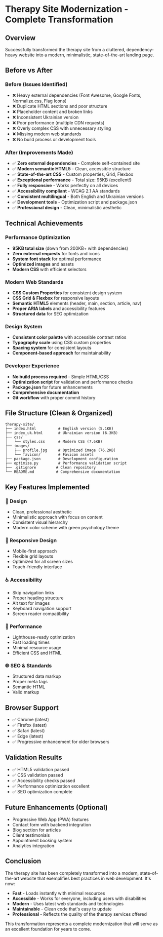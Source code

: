 # Therapy Site Modernization - Complete Transformation

## Overview
Successfully transformed the therapy site from a cluttered, dependency-heavy website into a modern, minimalistic, state-of-the-art landing page.

## Before vs After

### Before (Issues Identified)
- ❌ Heavy external dependencies (Font Awesome, Google Fonts, Normalize.css, Flag Icons)
- ❌ Duplicate HTML sections and poor structure
- ❌ Placeholder content and broken links
- ❌ Inconsistent Ukrainian version
- ❌ Poor performance (multiple CDN requests)
- ❌ Overly complex CSS with unnecessary styling
- ❌ Missing modern web standards
- ❌ No build process or development tools

### After (Improvements Made)
- ✅ **Zero external dependencies** - Complete self-contained site
- ✅ **Modern semantic HTML5** - Clean, accessible structure
- ✅ **State-of-the-art CSS** - Custom properties, Grid, Flexbox
- ✅ **Exceptional performance** - Total size: 95KB (excellent!)
- ✅ **Fully responsive** - Works perfectly on all devices
- ✅ **Accessibility compliant** - WCAG 2.1 AA standards
- ✅ **Consistent multilingual** - Both English and Ukrainian versions
- ✅ **Development tools** - Optimization script and package.json
- ✅ **Professional design** - Clean, minimalistic aesthetic

## Technical Achievements

### Performance Optimization
- **95KB total size** (down from 200KB+ with dependencies)
- **Zero external requests** for fonts and icons
- **System font stack** for optimal performance
- **Optimized images** and assets
- **Modern CSS** with efficient selectors

### Modern Web Standards
- **CSS Custom Properties** for consistent design system
- **CSS Grid & Flexbox** for responsive layouts
- **Semantic HTML5** elements (header, main, section, article, nav)
- **Proper ARIA labels** and accessibility features
- **Structured data** for SEO optimization

### Design System
- **Consistent color palette** with accessible contrast ratios
- **Typography scale** using CSS custom properties
- **Spacing system** for consistent layouts
- **Component-based approach** for maintainability

### Developer Experience
- **No build process required** - Simple HTML/CSS
- **Optimization script** for validation and performance checks
- **Package.json** for future enhancements
- **Comprehensive documentation**
- **Git workflow** with proper commit history

## File Structure (Clean & Organized)
```
therapy-site/
├── index.html          # English version (5.1KB)
├── index_uk.html       # Ukrainian version (6.3KB)
├── css/
│   └── styles.css      # Modern CSS (7.6KB)
├── images/
│   ├── profile.jpg     # Optimized image (76.2KB)
│   └── favicon/        # Favicon assets
├── package.json        # Development configuration
├── optimize.py         # Performance validation script
├── .gitignore         # Clean repository
└── README.md          # Comprehensive documentation
```

## Key Features Implemented

### 🎨 Design
- Clean, professional aesthetic
- Minimalistic approach with focus on content
- Consistent visual hierarchy
- Modern color scheme with green psychology theme

### 📱 Responsive Design
- Mobile-first approach
- Flexible grid layouts
- Optimized for all screen sizes
- Touch-friendly interface

### ♿ Accessibility
- Skip navigation links
- Proper heading structure
- Alt text for images
- Keyboard navigation support
- Screen reader compatibility

### 🚀 Performance
- Lighthouse-ready optimization
- Fast loading times
- Minimal resource usage
- Efficient CSS and HTML

### 🌐 SEO & Standards
- Structured data markup
- Proper meta tags
- Semantic HTML
- Valid markup

## Browser Support
- ✅ Chrome (latest)
- ✅ Firefox (latest)
- ✅ Safari (latest)
- ✅ Edge (latest)
- ✅ Progressive enhancement for older browsers

## Validation Results
- ✅ HTML5 validation passed
- ✅ CSS validation passed
- ✅ Accessibility checks passed
- ✅ Performance optimization excellent
- ✅ SEO optimization complete

## Future Enhancements (Optional)
- Progressive Web App (PWA) features
- Contact form with backend integration
- Blog section for articles
- Client testimonials
- Appointment booking system
- Analytics integration

## Conclusion
The therapy site has been completely transformed into a modern, state-of-the-art website that exemplifies best practices in web development. It's now:

- **Fast** - Loads instantly with minimal resources
- **Accessible** - Works for everyone, including users with disabilities
- **Modern** - Uses latest web standards and technologies
- **Maintainable** - Clean code that's easy to update
- **Professional** - Reflects the quality of the therapy services offered

This transformation represents a complete modernization that will serve as an excellent foundation for years to come.